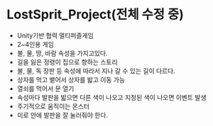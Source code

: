 # LostSprit_Project(전체 수정 중)

- Unity기반 협력 멀티퍼즐게임
- 2~4인용 게임
- 불, 물, 땅, 바람 속성을 가지고있다.
- 길을 잃은 정령이 집으로 향하는 스토리
- 불, 물, 독 장판 등 속성에 따라서 지나 갈 수 있는 길이 다르다.
- 상자를 먹고 뱉어서 상자를 밟고 이동 가능
- 열쇠를 먹어서 문 열기
- 속성마다 발판을 밟으면 다른 색이 나오고 지정된 색이 나오면 이벤트 발생
- 주기적으로 움직이는 몬스터
- 미로 안에 발판을 잘 눌러줘야 한다.
